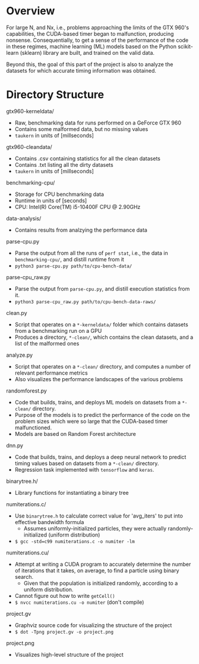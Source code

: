 # Overview
For large N, and Nx, i.e., problems approaching the limits of the GTX 960's capabilities, the CUDA-based timer began to malfunction, producing nonsense. Consequentially, to get a sense of the performance of the code in these regimes, machine learning (ML) models based on the Python scikit-learn (sklearn) library are built, and trained on the valid data.

Beyond this, the goal of this part of the project is also to analyze the datasets for which accurate timing information was obtained.  

# Directory Structure
gtx960-kerneldata/
- Raw, benchmarking data for runs performed on a GeForce GTX 960
- Contains some malformed data, but no missing values
- `taukern` in units of [millseconds]

gtx960-cleandata/
- Contains .csv containing statistics for all the clean datasets
- Contains .txt listing all the dirty datasets
- `taukern` in units of [millseconds]

benchmarking-cpu/
- Storage for CPU benchmarking data
- Runtime in units of [seconds]
- CPU: Intel(R) Core(TM) i5-10400F CPU @ 2.90GHz

data-analysis/
- Contains results from analzying the performance data

parse-cpu.py
- Parse the output from all the runs of `perf stat`, i.e., the data in `benchmarking-cpu/`, and distill runtime from it  
- `python3 parse-cpu.py path/to/cpu-bench-data/`

parse-cpu_raw.py
- Parse the output from `parse-cpu.py`, and distill execution statistics from it. 
- `python3 parse-cpu_raw.py path/to/cpu-bench-data-raws/`

clean.py
- Script that operates on a `*-kerneldata/` folder which contains datasets from a benchmarking run on a GPU
- Produces a directory, `*-clean/`, which contains the clean datasets, and a list of the malformed ones

analyze.py
- Script that operates on a `*-clean/` directory, and computes a number of relevant performance metrics
- Also visualizes the performance landscapes of the various problems

randomforest.py
- Code that builds, trains, and deploys ML models on datasets from a `*-clean/` directory.
- Purpose of the models is to predict the performance of the code on the problem sizes which were so large that the CUDA-based timer malfunctioned. 
- Models are based on Random Forest architecture

dnn.py
- Code that builds, trains, and deploys a deep neural network to predict timing values based on datasets from a `*-clean/` directory.
- Regression task implemented with `tensorflow` and `keras`.

binarytree.h/
- Library functions for instantiating a binary tree

numiterations.c/
- Use `binarytree.h` to calculate correct value for 'avg_iters' to put into effective bandwidth formula
    - Assumes uniformly-initialized particles, they were actually randomly-initialized (uniform distribution)
- `$ gcc -std=c99 numiterations.c -o numiter -lm`

numiterations.cu/
- Attempt at writing a CUDA program to accurately determine the number of iterations that it takes, on average, to find a particle using binary search.
    - Given that the population is initialized randomly, according to a uniform distribution.
- Cannot figure out how to write `getCell()`
- `$ nvcc numiterations.cu -o numiter` (don't compile)

project.gv
- Graphviz source code for visualizing the structure of the project
- `$ dot -Tpng project.gv -o project.png`

project.png
- Visualizes high-level structure of the project
